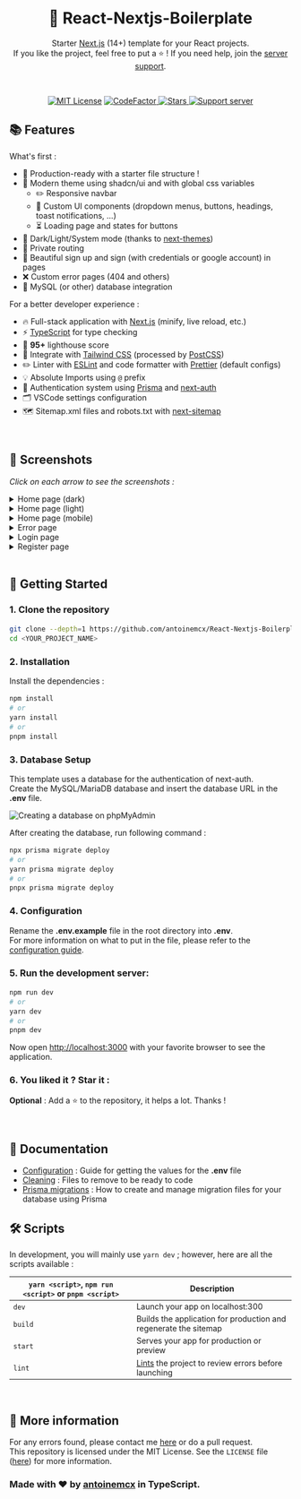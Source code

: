 <h1 align="center">🚀 React-Nextjs-Boilerplate</h1>
<p align="center">
    Starter <a href="https://nextjs.org/">Next.js</a> (14+) template for your React projects.<br />
    If you like the project, feel free to put a ⭐ ! If you need help, join the <a href="https://discord.gg/G6WQsMQShZ">server support</a>.
</p>

<br>

<p align="center">
    <a title="MIT License" href="LICENSE"><img src="https://img.shields.io/badge/license-MIT-blue" alt="MIT License"></a>
    <a title="CodeFactor" href="https://www.codefactor.io/repository/github/antoinemcx/react-nextjs-boilerplate">
        <img src="https://www.codefactor.io/repository/github/antoinemcx/react-nextjs-boilerplate/badge" alt="CodeFactor">
    </a>
    <a title="Stars" href="[LICENCE](https://github.com/antoinemcx/react-nextjs-boilerplate)">
        <img src="https://img.shields.io/github/stars/antoinemcx/react-nextjs-boilerplate" alt="Stars">
    </a>
    <a title="Support server" href="https://discord.gg/G6WQsMQShZ">
        <img src="https://img.shields.io/discord/738122381062832180.svg?&logo=discord&logoColor=ffffff&color=7389D8&labelColor=6A7EC2&label=Support" alt="Support server">
    </a>

   <br>
</p>

## 📚 Features

What's first :

-   🚀 Production-ready with a starter file structure !
-   🌈 Modern theme using shadcn/ui and with global css variables
    -   ✏️ Responsive navbar
    -   💄 Custom UI components (dropdown menus, buttons, headings, toast notifications, ...)
    -   ⏳ Loading page and states for buttons
-   🌙 Dark/Light/System mode (thanks to [next-themes](https://www.npmjs.com/package/next-themes))
-   👮 Private routing
-   🔐 Beautiful sign up and sign (with credentials or google account) in pages
-   ❌ Custom error pages (404 and others)
-   📡 MySQL (or other) database integration

For a better developer experience :

-   🔥 Full-stack application with [Next.js](https://nextjs.org/) (minify, live reload, etc.)
-   ⚡ [TypeScript](https://www.typescriptlang.org/) for type checking
-   💯 **95+** lighthouse score
-   🎨 Integrate with [Tailwind CSS](https://tailwindcss.com/) (processed by [PostCSS](https://postcss.org/))
-   ✏️ Linter with [ESLint](https://eslint.org/) and code formatter with [Prettier](https://prettier.io/) (default configs)
-   💡 Absolute Imports using `@` prefix
-   🔑 Authentication system using [Prisma](https://www.prisma.io/) and [next-auth](https://github.com/nextauthjs/next-auth)
-   🗂 VSCode settings configuration
-   🗺️ Sitemap.xml files and robots.txt with [next-sitemap](https://www.npmjs.com/package/next-sitemap)

<br>

## 📸 Screenshots

_Click on each arrow to see the screenshots :_

<details>
    <summary>Home page (dark)</summary>
    <img src="docs/images/home-page.png" alt="Home Page (dark)">
</details>

<details>
    <summary>Home page (light)</summary>
    <img src="docs/images/home-page-lightMode.png" alt="Home page (light)">
</details>

<details>
    <summary>Home page (mobile)</summary>
    <img src="docs/images/home-page-mobile.png" alt="Home page (mobile)">
</details>

<details>
    <summary>Error page</summary>
    <img src="docs/images/error-page.png" alt="Error Page">
</details>

<details>
    <summary>Login page</summary>
    <img src="docs/images/login-page.png" alt="Login Page">
</details>

<details>
    <summary>Register page</summary>
    <img src="docs/images/register-page.png" alt="Register Page">
</details>

<br>

## 🚀 Getting Started

### 1. Clone the repository

```bash
git clone --depth=1 https://github.com/antoinemcx/React-Nextjs-Boilerplate.git <YOUR_PROJECT_NAME>
cd <YOUR_PROJECT_NAME>
```

### 2. Installation

Install the dependencies :

```bash
npm install
# or
yarn install
# or
pnpm install
```

### 3. Database Setup

This template uses a database for the authentication of next-auth.  
Create the MySQL/MariaDB database and insert the database URL in the **.env** file.<br>

![](https://i.imgur.com/ALeKvsf.png 'Creating a database on phpMyAdmin')

After creating the database, run following command :

```bash
npx prisma migrate deploy
# or
yarn prisma migrate deploy
# or
pnpx prisma migrate deploy
```

### 4. Configuration

Rename the **.env.example** file in the root directory into **.env**.  
For more information on what to put in the file, please refer to the [configuration guide](/docs/CONFIGURATION.md).

### 5. Run the development server:

```bash
npm run dev
# or
yarn dev
# or
pnpm dev
```

Now open [http://localhost:3000](http://localhost:3000) with your favorite browser to see the application.

### 6. You liked it ? Star it :

**Optional** : Add a ⭐ to the repository, it helps a lot. Thanks !

<br>

## 📄 Documentation

-   [Configuration](/docs/CONFIGURATION.md) : Guide for getting the values for the **.env** file
-   [Cleaning](/docs/CLEANING.md) : Files to remove to be ready to code
-   [Prisma migrations](/docs/prisma_migrations.md) : How to create and manage migration files for your database using Prisma

## 🛠 Scripts

In development, you will mainly use `yarn dev` ; however, here are all the scripts available :

| `yarn <script>`, `npm run <script>` or `pnpm <script>` | Description                                                                                              |
| ------------------------------------------------------ | -------------------------------------------------------------------------------------------------------- |
| `dev`                                                  | Launch your app on localhost:300                                                                         |
| `build`                                                | Builds the application for production and regenerate the sitemap                                         |
| `start`                                                | Serves your app for production or preview                                                                |
| `lint`                                                 | [Lints](https://en.wikipedia.org/wiki/Lint_%28software%29) the project to review errors before launching |

<br>

## 💭 More information

For any errors found, please contact me [here](https://discord.gg/G6WQsMQShZ) or do a pull request.  
This repository is licensed under the MIT License. See the `LICENSE` file ([here](LICENSE)) for more information.

### Made with ❤️ by [antoinemcx](https://github.com/antoinemcx) in TypeScript.
